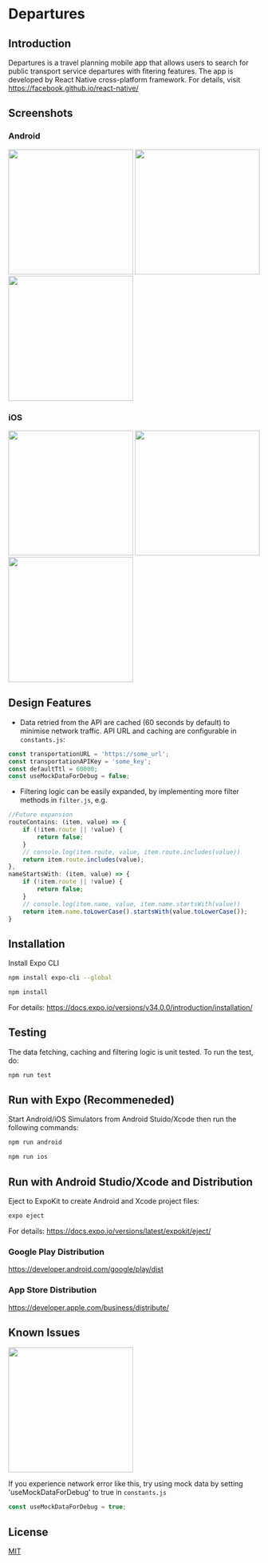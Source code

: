 # Departures

## Introduction
Departures is a travel planning mobile app that allows users to search for public transport service departures with fitering features. The app is developed by React Native cross-platform framework. For details, visit https://facebook.github.io/react-native/


## Screenshots
### Android
<img src="screenshots/android/home.png" width="250"> <img src="screenshots/android/date_picker.png" width="250"> <img src="screenshots/android/map_marker.png" width="250">

### iOS
<img src="screenshots/ios/home.png" width="250"> <img src="screenshots/ios/date_picker.png" width="250"> <img src="screenshots/ios/map_marker.png" width="250">

## Design Features
- Data retried from the API are cached (60 seconds by default) to minimise network traffic. API URL and caching are configurable in `constants.js`:
```javascript
const transportationURL = 'https://some_url';
const transportationAPIKey = 'some_key';
const defaultTtl = 60000;
const useMockDataForDebug = false;
```

- Filtering logic can be easily expanded, by implementing more filter methods in `filter.js`, e.g.
```javascript
//Future expansion
routeContains: (item, value) => {
    if (!item.route || !value) {
        return false;
    }
    // console.log(item.route, value, item.route.includes(value))
    return item.route.includes(value); 
},
nameStartsWith: (item, value) => {
    if (!item.route || !value) {
        return false;
    }
    // console.log(item.name, value, item.name.startsWith(value))
    return item.name.toLowerCase().startsWith(value.toLowerCase());
}
```

## Installation

Install Expo CLI

```bash
npm install expo-cli --global
```

```bash
npm install
```
For details: https://docs.expo.io/versions/v34.0.0/introduction/installation/

## Testing
The data fetching, caching and filtering logic is unit tested. To run the test, do:

```bash
npm run test
```

## Run with Expo (Recommeneded)

Start Android/iOS Simulators from Android Stuido/Xcode then run the following commands:

```bash
npm run android
```

```bash
npm run ios
```

## Run with Android Studio/Xcode and Distribution

Eject to ExpoKit to create Android and Xcode project files:

```bash
expo eject
```
For details: https://docs.expo.io/versions/latest/expokit/eject/

### Google Play Distribution
https://developer.android.com/google/play/dist

### App Store Distribution
https://developer.apple.com/business/distribute/


## Known Issues

<img src="screenshots/ios/error.png" width="250">

If you experience network error like this, try using mock data by setting 'useMockDataForDebug' to true in `constants.js`
```javascript
const useMockDataForDebug = true;
```

## License
[MIT](https://choosealicense.com/licenses/mit/)
